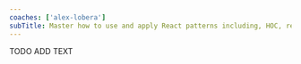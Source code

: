 ```yaml
---
coaches: ['alex-lobera']
subTitle: Master how to use and apply React patterns including, HOC, render props and perpendicular composition with hooks in this workshop in Berlin
---
```


TODO ADD TEXT
